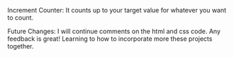 Increment Counter: It counts up to your target value for whatever you want to count. 

Future Changes: I will continue comments on the html and css code. Any feedback is great! Learning to how to incorporate more these projects together. 
